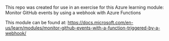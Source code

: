 This repo was created for use in an exercise for this Azure learning module: Monitor GitHub events by using a webhook with Azure Functions

This module can be found at: https://docs.microsoft.com/en-us/learn/modules/monitor-github-events-with-a-function-triggered-by-a-webhook/
